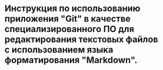 # Инструкция по использованию приложения "Git" в качестве специализированного ПО для редактирования текстовых файлов с использованием языка форматирования "Markdown".